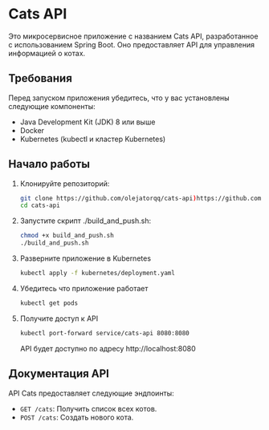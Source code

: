 # Cats API

Это микросервисное приложение с названием Cats API, разработанное с использованием Spring Boot. Оно предоставляет API для управления информацией о котах.

## Требования

Перед запуском приложения убедитесь, что у вас установлены следующие компоненты:

- Java Development Kit (JDK) 8 или выше
- Docker
- Kubernetes (kubectl и кластер Kubernetes)

## Начало работы

1. Клонируйте репозиторий:

   ```bash
   git clone https://github.com/olejatorqq/cats-api)https://github.com/olejatorqq/cats-api
   cd cats-api
   ```
2. Запустите скрипт ./build_and_push.sh:
   ```bash
   chmod +x build_and_push.sh
   ./build_and_push.sh
   ```
3. Разверните приложение в Kubernetes
   ```bash
   kubectl apply -f kubernetes/deployment.yaml
   ```
4. Убедитесь что приложение работает
   ```bash
   kubectl get pods
   ```
5. Получите доступ к API
   ```bash
   kubectl port-forward service/cats-api 8080:8080
   ```
   API будет доступно по адресу http://localhost:8080

## Документация API
API Cats предоставляет следующие эндпоинты:

- `GET /cats`: Получить список всех котов.
- `POST /cats`: Создать нового кота.
